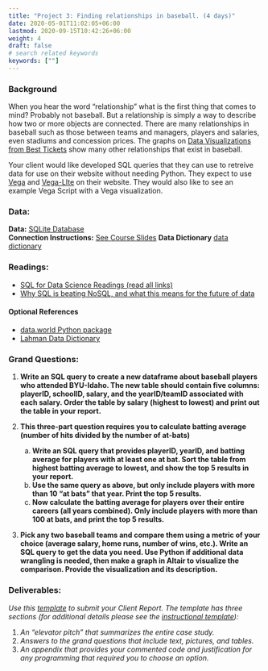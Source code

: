 ```yaml
---
title: "Project 3: Finding relationships in baseball. (4 days)"
date: 2020-05-01T11:02:05+06:00
lastmod: 2020-09-15T10:42:26+06:00
weight: 4
draft: false
# search related keywords
keywords: [""]
---
```



### Background

When you hear the word “relationship” what is the first thing that comes to mind? Probably not baseball. But a relationship is simply a way to describe how two or more objects are connected. There are many relationships in baseball such as those between teams and managers, players and salaries, even stadiums and concession prices. The graphs on [Data Visualizations from Best Tickets](https://web.archive.org/web/20200804101201/http://www.besttickets.com/blog/mlb-players-census/) show many other relationships that exist in baseball.

Your client would like developed SQL queries that they can use to retreive data for use on their website without needing Python.  They expect to use [Vega](https://vega.github.io/vega/) and [Vega-LIte](https://vega.github.io/vega-lite/) on their website. They would also like to see an example Vega Script with a Vega visualization.

### Data:

__Data:__ [SQLite Database](https://byuistats.github.io/CSE250-Course/data/lahmansbaseballdb.sqlite)   
__Connection Instructions:__ [See Course Slides](https://byuistats.github.io/DS250-Cannon/slides/p3/d1/)
__Data Dictionary__ [data dictionary](https://www.seanlahman.com/files/database/readme2017.txt)

### Readings:

- [SQL for Data Science Readings (read all links)](../../course-materials/sql-for-data-science/)
- [Why SQL is beating NoSQL, and what this means for the future of data](https://blog.timescale.com/blog/why-sql-beating-nosql-what-this-means-for-future-of-data-time-series-database-348b777b847a/)

#### Optional References

- [data.world Python package](https://help.data.world/hc/en-us/articles/360039429733-Python-SDK)
- [Lahman Data Dictionary](https://data.world/byuidss/cse-250-baseball-database/workspace/file?filename=readme2014.txt)


### Grand Questions:

1. __Write an SQL query to create a new dataframe about baseball players who attended BYU-Idaho. The new table should contain five columns: playerID, schoolID, salary, and the yearID/teamID associated with each salary. Order the table by salary (highest to lowest) and print out the table in your report.__

2. __This three-part question requires you to calculate batting average (number of hits divided by the number of at-bats)__

    <ol type="a">
        <li> <b>Write an SQL query that provides playerID, yearID, and batting average for players with at least one at bat. Sort the table from highest batting average to lowest, and show the top 5 results in your report.</b></li>
        <li><b>Use the same query as above, but only include players with more than 10 “at bats” that year. Print the top 5 results.</b></li>
        <li><b>Now calculate the batting average for players over their entire careers (all years combined). Only include players with more than 100 at bats, and print the top 5 results.</b></li>
    </ol>   

3. __Pick any two baseball teams and compare them using a metric of your choice (average salary, home runs, number of wins, etc.). Write an SQL query to get the data you need. Use Python if additional data wrangling is needed, then make a graph in Altair to visualize the comparison. Provide the visualization and its description.__  


### Deliverables:

_Use this [template](../../template/cse250_project_template_clean.md) to submit your Client Report. The template has three sections (for additional details please see the [instructional template](../../template/cse250_project_template.md)):_

1. _An “elevator pitch” that summarizes the entire case study._
1. _Answers to the grand questions that include text, pictures, and tables._
1. _An appendix that provides your commented code and justification for any programming that required you to choose an option._

